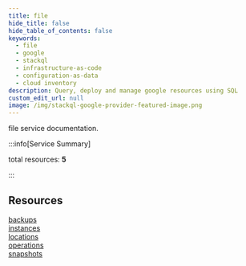 ```yaml
---
title: file
hide_title: false
hide_table_of_contents: false
keywords:
  - file
  - google
  - stackql
  - infrastructure-as-code
  - configuration-as-data
  - cloud inventory
description: Query, deploy and manage google resources using SQL
custom_edit_url: null
image: /img/stackql-google-provider-featured-image.png
---
```


file service documentation.

:::info[Service Summary]

total resources: __5__  

:::

## Resources
<div class="row">
<div class="providerDocColumn">
<a href="/services/file/backups/">backups</a><br />
<a href="/services/file/instances/">instances</a><br />
<a href="/services/file/locations/">locations</a>
</div>
<div class="providerDocColumn">
<a href="/services/file/operations/">operations</a><br />
<a href="/services/file/snapshots/">snapshots</a>
</div>
</div>